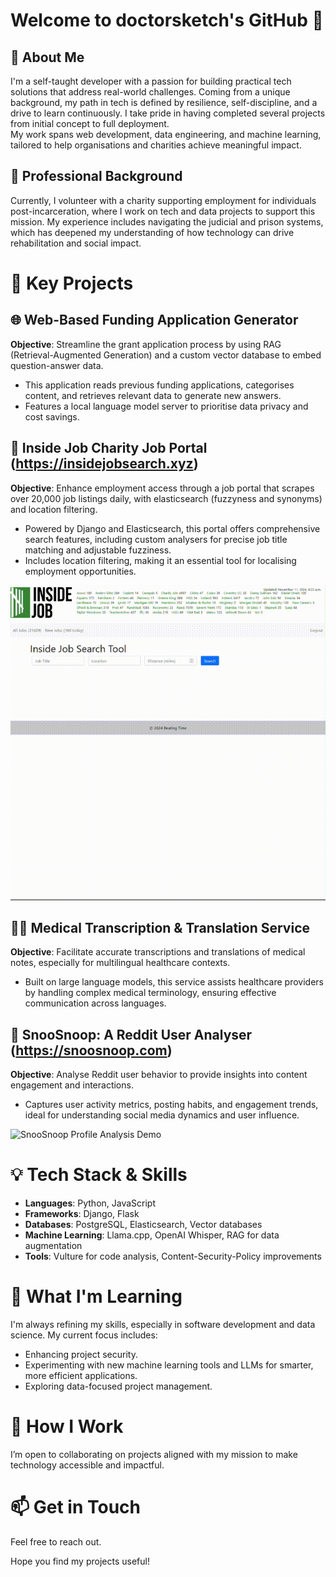 # Welcome to doctorsketch's GitHub 👋

## 👤 About Me

I'm a self-taught developer with a passion for building practical tech solutions that address real-world challenges. Coming from a unique background, my path in tech is defined by resilience, self-discipline, and a drive to learn continuously. I take pride in having completed several projects from initial concept to full deployment.  
My work spans web development, data engineering, and machine learning, tailored to help organisations and charities achieve meaningful impact.

## 💼 Professional Background

Currently, I volunteer with a charity supporting employment for individuals post-incarceration, where I work on tech and data projects to support this mission. My experience includes navigating the judicial and prison systems, which has deepened my understanding of how technology can drive rehabilitation and social impact.

# 🔧 Key Projects

## 🌐 Web-Based Funding Application Generator

**Objective**: Streamline the grant application process by using RAG \(Retrieval-Augmented Generation\) and a custom vector database to embed question-answer data.

- This application reads previous funding applications, categorises content, and retrieves relevant data to generate new answers.
- Features a local language model server to prioritise data privacy and cost savings.

## 💼 Inside Job Charity Job Portal (https://insidejobsearch.xyz)

**Objective**: Enhance employment access through a job portal that scrapes over 20,000 job listings daily, with elasticsearch (fuzzyness and synonyms) and location filtering.

- Powered by Django and Elasticsearch, this portal offers comprehensive search features, including custom analysers for precise job title matching and adjustable fuzziness.
- Includes location filtering, making it an essential tool for localising employment opportunities.

![insidejobsearch Job Portal Demo](https://github.com/doctorsketch/doctorsketch/raw/main/insidejobsearch-search.gif)

## 🧑‍⚕️ Medical Transcription & Translation Service

**Objective**: Facilitate accurate transcriptions and translations of medical notes, especially for multilingual healthcare contexts.

- Built on large language models, this service assists healthcare providers by handling complex medical terminology, ensuring effective communication across languages.

## 👥 SnooSnoop: A Reddit User Analyser (https://snoosnoop.com)

**Objective**: Analyse Reddit user behavior to provide insights into content engagement and interactions.

- Captures user activity metrics, posting habits, and engagement trends, ideal for understanding social media dynamics and user influence.

![SnooSnoop Profile Analysis Demo](https://github.com/doctorsketch/doctorsketch/raw/main/snoosnoop-profile.gif)

# 💡 Tech Stack & Skills

- **Languages**: Python, JavaScript
- **Frameworks**: Django, Flask
- **Databases**: PostgreSQL, Elasticsearch, Vector databases
- **Machine Learning**: Llama.cpp, OpenAI Whisper, RAG for data augmentation
- **Tools**: Vulture for code analysis, Content-Security-Policy improvements

# 🌱 What I'm Learning

I'm always refining my skills, especially in software development and data science. My current focus includes:

- Enhancing project security.
- Experimenting with new machine learning tools and LLMs for smarter, more efficient applications.
- Exploring data-focused project management.

# 👥 How I Work

I’m open to collaborating on projects aligned with my mission to make technology accessible and impactful.

# 📫 Get in Touch

Feel free to reach out.

Hope you find my projects useful!
